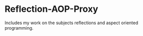 # Reflection-AOP-Proxy
Includes my work on the subjects reflections and aspect oriented programming.
